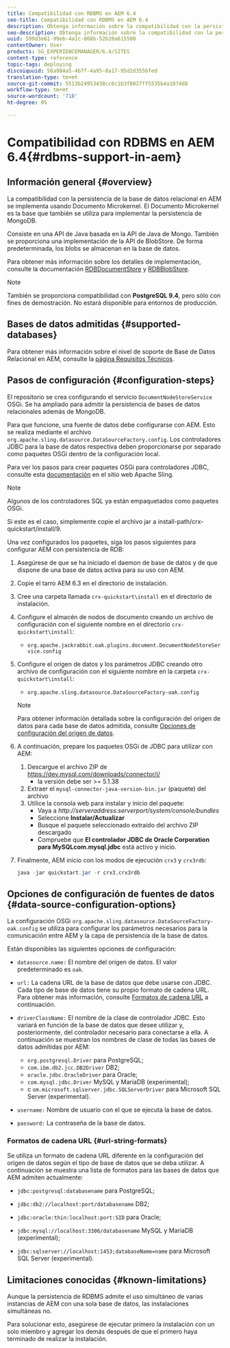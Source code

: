 ```yaml
---
title: Compatibilidad con RDBMS en AEM 6.4
seo-title: Compatibilidad con RDBMS en AEM 6.4
description: Obtenga información sobre la compatibilidad con la persistencia de bases de datos relacionales en AEM 6.4 y las opciones de configuración disponibles.
seo-description: Obtenga información sobre la compatibilidad con la persistencia de bases de datos relacionales en AEM 6.4 y las opciones de configuración disponibles.
uuid: 599d3e61-99eb-4a1c-868b-52b20a615500
contentOwner: User
products: SG_EXPERIENCEMANAGER/6.4/SITES
content-type: reference
topic-tags: deploying
discoiquuid: 56a984a5-4b7f-4a95-8a17-95d2d355bfed
translation-type: tm+mt
source-git-commit: 5513b24953438cc6c1b3f0027ff5535b4a1874d8
workflow-type: tm+mt
source-wordcount: '718'
ht-degree: 0%

---
```



# Compatibilidad con RDBMS en AEM 6.4{#rdbms-support-in-aem}

## Información general {#overview}

La compatibilidad con la persistencia de la base de datos relacional en AEM se implementa usando Documento Microkernel. El Documento Microkernel es la base que también se utiliza para implementar la persistencia de MongoDB.

Consiste en una API de Java basada en la API de Java de Mongo. También se proporciona una implementación de la API de BlobStore. De forma predeterminada, los blobs se almacenan en la base de datos.

Para obtener más información sobre los detalles de implementación, consulte la documentación [RDBDocumentStore](https://jackrabbit.apache.org/oak/docs/apidocs/org/apache/jackrabbit/oak/plugins/document/rdb/RDBDocumentStore.html) y [RDBBlobStore](https://jackrabbit.apache.org/oak/docs/apidocs/org/apache/jackrabbit/oak/plugins/document/rdb/RDBBlobStore.html).

>[!NOTE]
>
>También se proporciona compatibilidad con **PostgreSQL 9.4**, pero sólo con fines de demostración. No estará disponible para entornos de producción.

## Bases de datos admitidas {#supported-databases}

Para obtener más información sobre el nivel de soporte de Base de Datos Relacional en AEM, consulte la [página Requisitos Técnicos](/help/sites-deploying/technical-requirements.md).

## Pasos de configuración {#configuration-steps}

El repositorio se crea configurando el servicio `DocumentNodeStoreService` OSGi. Se ha ampliado para admitir la persistencia de bases de datos relacionales además de MongoDB.

Para que funcione, una fuente de datos debe configurarse con AEM. Esto se realiza mediante el archivo `org.apache.sling.datasource.DataSourceFactory.config`. Los controladores JDBC para la base de datos respectiva deben proporcionarse por separado como paquetes OSGi dentro de la configuración local.

Para ver los pasos para crear paquetes OSGi para controladores JDBC, consulte esta [documentación](https://wiki.eclipse.org/Create_and_Export_MySQL_JDBC_driver_bundle) en el sitio web Apache Sling.

>[!NOTE]
>
>Algunos de los controladores SQL ya están empaquetados como paquetes OSGi.
>
>Si este es el caso, simplemente copie el archivo jar a install-path/crx-quickstart/install/9.

Una vez configurados los paquetes, siga los pasos siguientes para configurar AEM con persistencia de RDB:

1. Asegúrese de que se ha iniciado el daemon de base de datos y de que dispone de una base de datos activa para su uso con AEM.
1. Copie el tarro AEM 6.3 en el directorio de instalación.
1. Cree una carpeta llamada `crx-quickstart\install` en el directorio de instalación.
1. Configure el almacén de nodos de documento creando un archivo de configuración con el siguiente nombre en el directorio `crx-quickstart\install`:

   * `org.apache.jackrabbit.oak.plugins.document.DocumentNodeStoreService.config`

1. Configure el origen de datos y los parámetros JDBC creando otro archivo de configuración con el siguiente nombre en la carpeta `crx-quickstart\install`:

   * `org.apache.sling.datasource.DataSourceFactory-oak.config`
   >[!NOTE]
   >
   >Para obtener información detallada sobre la configuración del origen de datos para cada base de datos admitida, consulte [Opciones de configuración del origen de datos](/help/sites-deploying/rdbms-support-in-aem.md#data-source-configuration-options).

1. A continuación, prepare los paquetes OSGi de JDBC para utilizar con AEM:

   1. Descargue el archivo ZIP de https://dev.mysql.com/downloads/connector/j/
      * la versión debe ser >= 5.1.38
   1. Extraer el `mysql-connector-java-version-bin.jar` (paquete) del archivo
   1. Utilice la consola web para instalar y inicio del paquete:
      * Vaya a *http://serveraddress:serverport/system/console/bundles*
      * Seleccione **Instalar/Actualizar**
      * Busque el paquete seleccionado extraído del archivo ZIP descargado
      * Compruebe que **El controlador JDBC de Oracle Corporation para MySQLcom.mysql.jdbc** está activo y inicio.

1. Finalmente, AEM inicio con los modos de ejecución `crx3` y `crx3rdb`:

   ```java
   java -jar quickstart.jar -r crx3,crx3rdb
   ```

## Opciones de configuración de fuentes de datos {#data-source-configuration-options}

La configuración OSGi `org.apache.sling.datasource.DataSourceFactory-oak.config` se utiliza para configurar los parámetros necesarios para la comunicación entre AEM y la capa de persistencia de la base de datos.

Están disponibles las siguientes opciones de configuración:

* `datasource.name:` El nombre del origen de datos. El valor predeterminado es `oak`.

* `url:` La cadena URL de la base de datos que debe usarse con JDBC. Cada tipo de base de datos tiene su propio formato de cadena URL. Para obtener más información, consulte [Formatos de cadena URL](/help/sites-deploying/rdbms-support-in-aem.md#url-string-formats) a continuación.

* `driverClassName:` El nombre de la clase de controlador JDBC. Esto variará en función de la base de datos que desee utilizar y, posteriormente, del controlador necesario para conectarse a ella. A continuación se muestran los nombres de clase de todas las bases de datos admitidas por AEM:

   * `org.postgresql.Driver` para PostgreSQL;
   * `com.ibm.db2.jcc.DB2Driver` DB2;
   * `oracle.jdbc.OracleDriver` para Oracle;
   * `com.mysql.jdbc.Driver` MySQL y MariaDB (experimental);
   * c `om.microsoft.sqlserver.jdbc.SQLServerDriver` para Microsoft SQL Server (experimental).

* `username:` Nombre de usuario con el que se ejecuta la base de datos.

* `password:` La contraseña de la base de datos.

### Formatos de cadena URL {#url-string-formats}

Se utiliza un formato de cadena URL diferente en la configuración del origen de datos según el tipo de base de datos que se deba utilizar. A continuación se muestra una lista de formatos para las bases de datos que AEM admiten actualmente:

* `jdbc:postgresql:databasename` para PostgreSQL;

* `jdbc:db2://localhost:port/databasename` DB2;
* `jdbc:oracle:thin:localhost:port:SID` para Oracle;
* `jdbc:mysql://localhost:3306/databasename` MySQL y MariaDB (experimental);

* `jdbc:sqlserver://localhost:1453;databaseName=name` para Microsoft SQL Server (experimental).

## Limitaciones conocidas {#known-limitations}

Aunque la persistencia de RDBMS admite el uso simultáneo de varias instancias de AEM con una sola base de datos, las instalaciones simultáneas no.

Para solucionar esto, asegúrese de ejecutar primero la instalación con un solo miembro y agregar los demás después de que el primero haya terminado de realizar la instalación.

